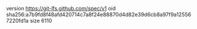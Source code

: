 version https://git-lfs.github.com/spec/v1
oid sha256:a7b9fd8f48afd420714c7a8f24e88870d4d82e39d6cb8a97f9a125567220fd1a
size 6110
